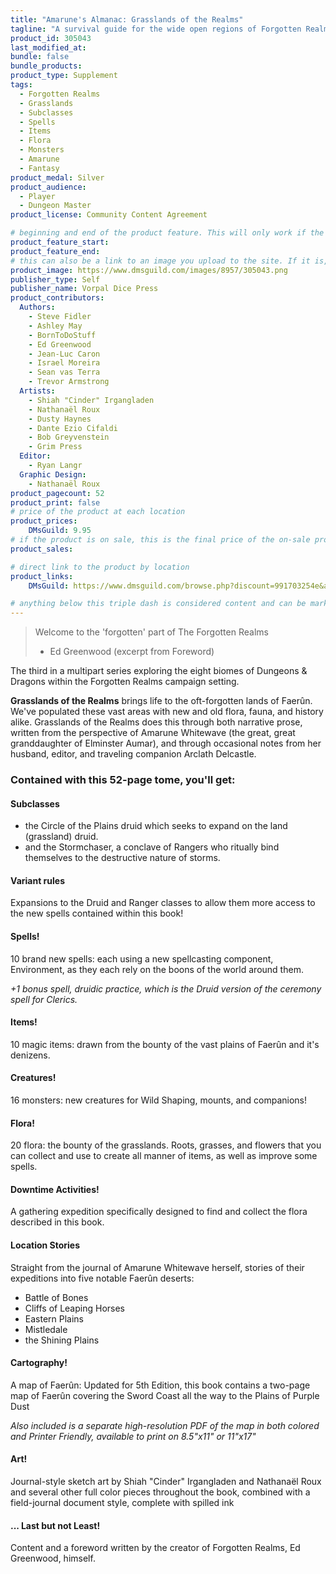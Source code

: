 ```yaml
---
title: "Amarune's Almanac: Grasslands of the Realms"
tagline: "A survival guide for the wide open regions of Forgotten Realms"
product_id: 305043
last_modified_at:
bundle: false
bundle_products:
product_type: Supplement
tags:
  - Forgotten Realms
  - Grasslands
  - Subclasses
  - Spells
  - Items
  - Flora
  - Monsters
  - Amarune
  - Fantasy
product_medal: Silver
product_audience:
  - Player
  - Dungeon Master
product_license: Community Content Agreement

# beginning and end of the product feature. This will only work if the site is updated within several weeks of when the feature is supposed to happen. Making a new post counts as updating.
product_feature_start: 
product_feature_end: 
# this can also be a link to an image you upload to the site. If it is, it must start with a "/" or be a full link
product_image: https://www.dmsguild.com/images/8957/305043.png
publisher_type: Self
publisher_name: Vorpal Dice Press
product_contributors:
  Authors:
    - Steve Fidler
    - Ashley May
    - BornToDoStuff
    - Ed Greenwood
    - Jean-Luc Caron
    - Israel Moreira
    - Sean vas Terra
    - Trevor Armstrong
  Artists:
    - Shiah "Cinder" Irgangladen
    - Nathanaël Roux
    - Dusty Haynes
    - Dante Ezio Cifaldi
    - Bob Greyvenstein
    - Grim Press
  Editor:
    - Ryan Langr
  Graphic Design:
    - Nathanaël Roux
product_pagecount: 52
product_print: false
# price of the product at each location
product_prices:
    DMsGuild: 9.95
# if the product is on sale, this is the final price of the on-sale product for each location that it is on sale. The sales % will be calculated and displayed based on the difference between product_prices and product_sales
product_sales:

# direct link to the product by location
product_links:
    DMsGuild: https://www.dmsguild.com/browse.php?discount=991703254e&affiliate_id=1713687

# anything below this triple dash is considered content and can be markup or html. It should be fully HTML compatible as long as your tags are formatted correctly.
---
```

> Welcome to the 'forgotten' part of The Forgotten Realms
> - Ed Greenwood (excerpt from Foreword)

The third in a multipart series exploring the eight biomes of Dungeons & Dragons within the Forgotten Realms campaign setting.

**Grasslands of the Realms** brings life to the oft-forgotten lands of Faerûn. We've populated these vast areas with new and old flora, fauna, and history alike. Grasslands of the Realms does this through both narrative prose, written from the perspective of Amarune Whitewave (the great, great granddaughter of Elminster Aumar), and through occasional notes from her husband, editor, and traveling companion Arclath Delcastle.

### Contained with this 52-page tome, you'll get:

#### Subclasses
- the Circle of the Plains druid which seeks to expand on the land (grassland) druid.
- and the Stormchaser, a conclave of Rangers who ritually bind themselves to the destructive nature of storms.

#### Variant rules
Expansions to the Druid and Ranger classes to allow them more access to the new spells contained within this book!

#### Spells!
10 brand new spells: each using a new spellcasting component, Environment, as they each rely on the boons of the world around them.

*+1 bonus spell, druidic practice, which is the Druid version of the ceremony spell for Clerics.*

#### Items!
10 magic items: drawn from the bounty of the vast plains of Faerûn and it's denizens.

#### Creatures!
16 monsters: new creatures for Wild Shaping, mounts, and companions!

#### Flora!
20 flora: the bounty of the grasslands. Roots, grasses, and flowers that you can collect and use to create all manner of items, as well as improve some spells.

#### Downtime Activities!
A gathering expedition specifically designed to find and collect the flora described in this book.

#### Location Stories
Straight from the journal of Amarune Whitewave herself, stories of their expeditions into five notable Faerûn deserts:
- Battle of Bones
- Cliffs of Leaping Horses
- Eastern Plains
- Mistledale
- the Shining Plains

#### Cartography!
A map of Faerûn: Updated for 5th Edition, this book contains a two-page map of Faerûn covering the Sword Coast all the way to the Plains of Purple Dust

*Also included is a separate high-resolution PDF of the map in both colored and Printer Friendly, available to print on 8.5"x11" or 11"x17"*

#### Art!
Journal-style sketch art by Shiah "Cinder" Irgangladen and Nathanaël Roux and several other full color pieces throughout the book, combined with a field-journal document style, complete with spilled ink

#### ... Last but not Least!

Content and a foreword written by the creator of Forgotten Realms, Ed Greenwood, himself.